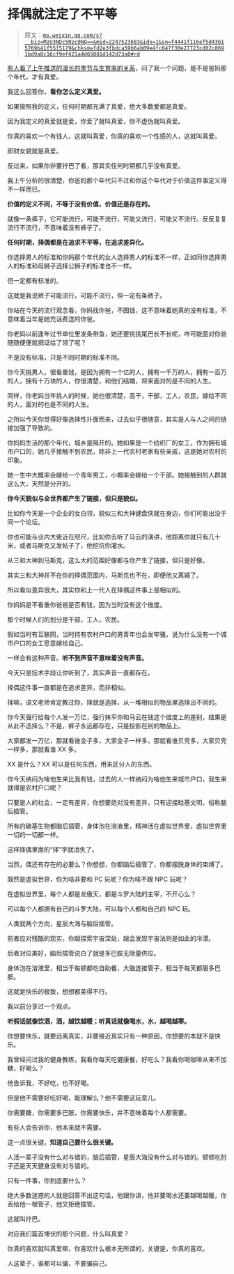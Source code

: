 # 择偶就注定了不平等

> 原文：[`mp.weixin.qq.com/s?__biz=MzU3NDc5Nzc0NQ==&mid=2247523683&idx=1&sn=f4441f116ef5d43b15769b41f55f5179&chksm=fd2e3fbdca59b6ab09e4fc647f30e27723cd02c8691bd9a0c16cf9ef421a4d65081d142d73a0#rd`](http://mp.weixin.qq.com/s?__biz=MzU3NDc5Nzc0NQ==&mid=2247523683&idx=1&sn=f4441f116ef5d43b15769b41f55f5179&chksm=fd2e3fbdca59b6ab09e4fc647f30e27723cd02c8691bd9a0c16cf9ef421a4d65081d142d73a0#rd)

[有人看了上午推送的漫长的季节与生育率的关系](http://mp.weixin.qq.com/s?__biz=MzU0MjYwNDU2Mw==&mid=2247510698&idx=1&sn=5b6d595e7e9bd3b6a35e246e108c34ce&chksm=fb1ac6d6cc6d4fc0577e966d7a2d8fdb54da77e57051c8e305ad7f5576b232e9e86e54f7f5ba&scene=21#wechat_redirect)，问了我一个问题，是不是爸妈那个年代，才有真爱。

我这么回答你，**看你怎么定义真爱。**

如果按照我的定义，任何时期都充满了真爱，绝大多数爱都是真爱。

因为我定义的真爱就是爱，你爱了就叫真爱，你不虚伪就叫真爱。

你真的喜欢一个有钱人，这就叫真爱，你真的喜欢一个性感的人，这就叫真爱。

郎财女貌就是真爱。

反过来，如果你非要拧巴了看，那其实任何时期都几乎没有真爱。

我上午分析的很清楚，你爸妈那个年代只不过和你这个年代对于价值这件事定义得不一样而已。

**价值的定义不同，不等于没有价值，价值还是存在的。**

就像一条裤子，它可能流行，可能不流行，可能又流行，可能又不流行。反反复复流行不流行，不意味着没有裤子了。

**任何时期，择偶都是在追求不平等，在追求差异化。**

你选择男人的标准和你妈那个年代的女人选择男人的标准不一样，正如同你选择男人的标准和母狮子选择公狮子的标准也不一样。

但一定都有标准的。

这就是我说裤子可能流行，可能不流行，但一定有条裤子。

你站在今天的流行观念看，你妈找你爸，不图钱，这不意味着她真的没有标准，不意味着当年是她充话费送的你爸。

你老妈以前逢年过节单位里发条带鱼，她还要挑挑尾巴长不长呢，咋可能面对你爸随随便便就把证给了领了呢？

不是没有标准，只是不同时期的标准不同。

你今天挑男人，很看重钱，是因为拥有一个亿的人，拥有一千万的人，拥有一百万的人，拥有十万块的人，你很清楚，和他们结婚，将来面对的是不同的人生。

同样，你老妈当年挑人的时候，她也很清楚，高干，干部，工人，农民，嫁给不同的人，面对的也是不同的人生。

之所以今天你觉得好像选择性扑面而来，过去似乎很随意，其实是人与人之间的链接加强了导致的。

你妈妈生活的那个年代，城乡是隔开的。她如果是一个纺织厂的女工，作为拥有城市户口的，她几乎接触不到农民，除非上一代农村老家有些亲戚，这是她对农村的印象。

她一生中大概率会嫁给一个青年男工，小概率会嫁给一个干部。她接触到的人群就这么大，天然是分开的。

**你今天貌似与全世界都产生了链接，但只是貌似。** 

比如你今天是一个企业的女白领，貌似三和大神键盘侠就在身边，你们可能出没于同一个论坛。 

你也可能与业内大佬近在咫尺，比如你去听了马云的演讲，他距离你就只有几十米，或者马斯克又发帖子了，他挖坑你灌水。 

从三和大神到马斯克，这么大的范围好像都与你产生了链接，但只是好像。 

其实三和大神并不在你的择偶范围内，马斯克也不在，即便他又离婚了。 

所以看似差异很大，其实你和上一代人在择偶这件事上是相似的。 

你妈妈是不看重你爸爸是否有钱，因为当时没有这个维度。 

那个时候人们的划分是干部，工人，农民。 

假如当时有互联网，当时持有农村户口的男青年也会发牢骚，说为什么没有一个城市户口的女工愿意嫁给自己。

一样会有这种声音。**听不到声音不意味着没有声音。** 

今天只是技术手段让你听到了，其实声音一直都存在。 

择偶这件事一直都是在追求差异，而非相似。 

择嘛，语文老师肯定教过你，择就是选择，从一堆相似的物品里选择出不同的。 

你今天强行给每个人发一万亿，强行抹平你和马云在钱这个维度上的差别，结果是从此不选择么？不是，裤子永远都存在，只是投影在别的物品上。

大家都发一万亿，那就看谁金子多，大家金子一样多，那就看谁贝壳多，大家贝壳一样多，那就看谁 XX 多。 

XX 是什么？XX 可以是任何东西，用来区分人的东西。 

你今天纳闷为啥他生来比我有钱，过去的人一样纳闷为啥他生来城市户口，我生来就得是农村户口呢？ 

只要是人的社会，一定有差异，你想要绝对没有差异，只有迎接硅基文明，俗称脑后插管。 

所有的碳基生物都脑后插管，身体泡在溶液里，精神活在虚拟世界里，虚拟世界里一切的一切都一样。 

这样择偶里面的“择”字就消失了。 

当然，偶还有存在的必要么？你想想，你都脑后插管了，你都摆脱身体的束缚了。

既然是虚拟世界，你为啥非要和 PC 玩呢？你为啥不跟 NPC 玩呢？ 

在虚拟世界里，每个人都是龙傲天，都是斗罗大陆的主宰，不开心么？

可以每个人都拥有自己的斗罗大陆，可以每个人都和自己的 NPC 玩。 

人类就两个方向，星辰大海与脑后插管。 

前者应对残酷的现实，你越探索宇宙深处，越会发现宇宙法则是如此的冷漠。 

后者对应美好，脑后插管说白了就是多巴胺无限量供应。

身体泡在溶液里，相当于每顿都吃自助餐，大脑连接管子，相当于每天都服多巴胺。 

这就是快乐的极致，想想都美得不行。

我以前分享过一个观点。

**听假话就像饮酒，酒，越饮越暖；听真话就像喝水，水，越喝越寒。**

你想要快乐，就要远离真实，非要接近真实只有一种原因，你想要的本就不是快乐。

我曾经问过我的健身教练，我看你每天吃健康餐，好吃么？我看你喝咖啡从来不加糖，好喝么？

他告诉我，不好吃，也不好喝。

但是他不需要好吃好喝，能理解么？他不需要这玩意儿。

你需要糖，你需要多巴胺，你需要快乐，并不意味着每个人都需要。 

有些人会告诉你，他本来就不需要。 

这一点很关键，**知道自己要什么很关键。** 

人活一辈子没有什么对与错的，脑后插管，星辰大海没有什么对与错的。顿顿吃肘子还是天天健身没有对与错的。

只有一件事，你到底要什么？ 

绝大多数迷惑的人就是回答不出这句话，他跟你讲，他非要喝水还要越喝越暖，你丢给他一根管子，他又拒绝插管。

这就叫拧巴。 

对应我们篇首埋伏的那个问题，什么叫真爱？ 

你真的喜欢就叫真爱嘛，你喜欢什么根本无所谓的，关键是，你真的喜欢。

人这辈子，谁都可以骗，不要骗自己。